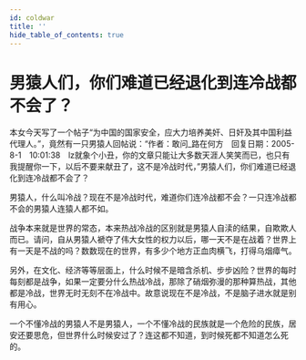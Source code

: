 ```yaml
---
id: coldwar
title: ''
hide_table_of_contents: true
---
```


# 男猿人们，你们难道已经退化到连冷战都不会了？

本女今天写了一个帖子“为中国的国家安全，应大力培养美奸、日奸及其中国利益代理人。”，竟然有一只男猿人回帖说：“作者：敢问_路在何方　回复日期：2005-8-1　10:01:38　lz就象个小丑，你的文章只能让大多数天涯人笑笑而已，也只有我提醒你一下，以后不要来献丑了，这不是冷战时代，”男猿人们，你们难道已经退化到连冷战都不会了？

男猿人，什么叫冷战？现在不是冷战时代，难道你们连冷战都不会？一只连冷战都不会的男猿人连猿人都不如。

战争本来就是世界的常态，本来热战冷战的区别就是男猿人自渎的结果，自欺欺人而已。请问，自从男猿人褫夺了伟大女性的权力以后，哪一天不是在战着？世界上有一天是不战的吗？数数现在的世界，有多少个地方正血肉横飞，打得乌烟瘴气。

另外，在文化、经济等等层面上，什么时候不是暗含杀机、步步凶险？世界的每时每刻都是战争，如果一定要分什么热战冷战，那除了硝烟弥漫的那种算热战，其他都是冷战，世界无时无刻不在冷战中。故意说现在不是冷战，不是脑子进水就是别有用心。

一个不懂冷战的男猿人不是男猿人，一个不懂冷战的民族就是一个危险的民族，居安还要思危，但世界什么时候安过了？连这都不知道，到时候死都不知道怎么死的。